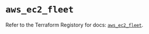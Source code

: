 # `aws_ec2_fleet`

Refer to the Terraform Registory for docs: [`aws_ec2_fleet`](https://registry.terraform.io/providers/hashicorp/aws/5.14.0/docs/resources/ec2_fleet).
